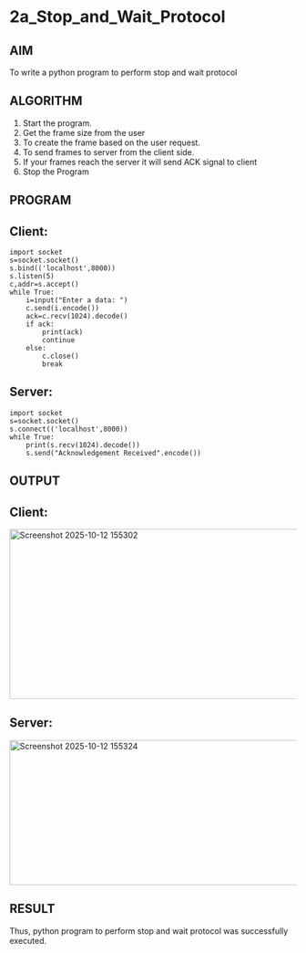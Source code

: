 # 2a_Stop_and_Wait_Protocol
## AIM 
To write a python program to perform stop and wait protocol
## ALGORITHM
1. Start the program.
2. Get the frame size from the user
3. To create the frame based on the user request.
4. To send frames to server from the client side.
5. If your frames reach the server it will send ACK signal to client
6. Stop the Program
## PROGRAM
## Client:
```
import socket
s=socket.socket()
s.bind(('localhost',8000))
s.listen(5)
c,addr=s.accept()
while True:
    i=input("Enter a data: ")
    c.send(i.encode())
    ack=c.recv(1024).decode()
    if ack:
        print(ack)
        continue
    else:
        c.close()
        break
```
## Server:
```
import socket
s=socket.socket()
s.connect(('localhost',8000))
while True:
    print(s.recv(1024).decode())
    s.send("Acknowledgement Received".encode())
```
## OUTPUT
## Client:
<img width="1348" height="298" alt="Screenshot 2025-10-12 155302" src="https://github.com/user-attachments/assets/2aa4d974-c628-46b8-92df-e7cbd894c485" />



## Server:
<img width="1335" height="254" alt="Screenshot 2025-10-12 155324" src="https://github.com/user-attachments/assets/6e6bce27-00ba-44a7-a524-7ac3a8492118" />




## RESULT
Thus, python program to perform stop and wait protocol was successfully executed.
